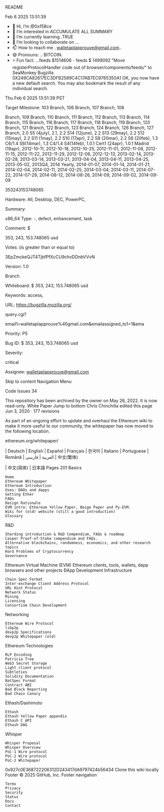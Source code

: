 README 

Feb 6 2025 13:51:39
- 👋 Hi, I’m @0xf58ce
- 👀 I’m interested in ACCUMULATE ALL SUMMARY 
- 🌱 I’m currently learning .TRUE
- 💞️ I’m looking to collaborate on ...
- 📫 How to reach me . walletaplapprouve@gmail.com..
- 😄 Pronouns: .. BITCOIN.
- ⚡ Fun fact: ...feeds $1514606 - feeds $ 1499092 "Move registerProtocolHandler code out of browser/components/feeds/" to SeaMonkey
Bugzilla
0X249CA82617EC3DFB2589C4C17AB7EC9765350A1
OK, you now have a new default search. You may also bookmark the result of any individual search.

Thu Feb 6 2025 13:51:39 PST

Target Milestone: 103 Branch, 106 Branch, 107 Branch, 108

Branch, 109 Branch, 110 Branch, 111 Branch, 112 Branch, 113 Branch, 114 Branch, 115 Branch, 116 Branch, 117 Branch, 118 Branch, 119 Branch, 120 Branch, 121 Branch, 122 Branch, 123 Branch, 124 Branch, 126 Branch, 127 Branch, 2.0 S5 (4july), 2.1, 2.2 S14 (12june), 2.2 S13 (29may), 2.2 512 (15may), 2.2 S11 (1may), 2.2 S10 (17apr), 2.2 S8 (20mar), 2.2 S6 (20feb), 1.3 C6/1.4 S6(14mar), 1.3 C4/1.4 S4(14feb), 1.0.1 Cert1 (24apr), 1.0.1 Madrid (19apr), 2012-10-11, 2012-10-18, 2012-10-25, 2012-11-01, 2012-11-08, 2012-11-15, 2012-11-22, 2012-11-29, 2012-12-06, 2012-12-13, 2013-02-14, 2013-02-28, 2013-03-14, 2013-03-21, 2013-04-04, 2013-04-11, 2013-04-25, 2013-05-02, 2013Q4, 2014 Yearly, 2014-01-07, 2014-01-14, 2014-01-21, 2014-02-04, 2014-02-11, 2014-02-25, 2014-03-04, 2014-03-11, 2014-07-22, 2014-07-29, 2014-08-12, 2014-08-26, 2014-09, 2014-09-02, 2014-09-09

353243153748065

Hardware: All, Desktop, DEC, PowerPC,

Summary:

x86_64 Type: -, defect, enhancement, task

Comment: $

353, 243, 153.748065 usd

Votes: (is greater than or equal to)

3EpZmckeQJT4TjbfPfXcCU9chvDDnbVVvN

Version: 1.0

Branch

Whiteboard: $ 353, 243, 153.748065 usd

Keywords: access,

URL: https://bugzilla.mozilla.org/

query.cgi?

email1=walletaplapprouve%40gmail.com&emailassigned_to1=1&ema

Priority: P5

Bug ID: $ 353, 243, 153.748065 usd

Severity:

critical

Assignee: walletaplapprouve@gmail.com


Skip to content
Navigation Menu

Code
Issues 34

This repository has been archived by the owner on May 26, 2022. It is now read-only.
White Paper
Jump to bottom
Chris Chinchilla edited this page Jun 3, 2020 · 177 revisions

As part of an ongoing effort to update and overhaul the Ethereum wiki to make it more useful to our community, the whitepaper has now moved to the following location.

ethereum.org/whitepaper/

| Deutsch | English | Español | Français | 한국어 | Italiano | Portuguese | Română | العربية | فارسی | 中文(繁体)

| 中文(简体) | 日本語
Pages 201
Basics

    Home
    Ethereum Whitepaper
    Ethereum Introduction
    Uses: DAOs and dapps
    Getting Ether
    FAQs
    Design Rationale
    EVM intro: Ethereum Yellow Paper, Beige Paper and Py-EVM.
    Wiki for (old) website (still a good introduction)
    Glossary

R&D

    Sharding introduction & R&D Compendium, FAQs & roadmap
    Casper Proof-of-Stake compendium and FAQs.
    Alternative blockchains, randomness, economics, and other research topics
    Hard Problems of Cryptocurrency
    Governance

Ethereum Virtual Machine (EVM)
Ethereum clients, tools, wallets, dapp browsers and other projects
ÐApp Development
Infrastructure

    Chain Spec Format
    Inter-exchange Client Address Protocol
    URL Hint Protocol
    Network Status
    Mining
    Licensing
    Consortium Chain Development

Networking

    Ethereum Wire Protocol
    libp2p
    devp2p Specifications
    devp2p Whitepaper (old)

Ethereum Technologies

    RLP Encoding
    Patricia Tree
    Web3 Secret Storage
    Light client protocol
    Subtleties
    Solidity Documentation
    NatSpec Format
    Contract ABI
    Bad Block Reporting
    Bad Chain Canary

Ethash/Dashimoto

    Ethash
    Ethash Yellow Paper appendix
    Ethash C API
    Ethash DAG

Whisper

    Whisper Proposal
    Whisper Overview
    PoC-1 Wire protocol
    PoC-2 Wire protocol
    PoC-2 Whitepaper

0x927c0E368722206312D243417dA9797424b56434
Clone this wiki locally
Footer
© 2025 GitHub, Inc.
Footer navigation

    Terms
    Privacy
    Security
    Status
    Docs
    Contact
<!---"},{"name":"ttl_seconds","type":"flags.1?int"}],"type":"InputMedia"},{"id":"-1279654347","predicate":"inputMediaPhoto","params":[{"name":"flags","type":"#"},{"name":"id","type":"InputPhoto"},{"name":"ttl_seconds","type":"flags.0?int"}],"type":"InputMedia"},{"id":"-104578748","predicate":"inputMediaGeoPoint","params":[{"name":"geo_point","type":"InputGeoPoint"}],"type":"InputMedia"},{"id":"-122978821","predicate":"inputMediaContact","params":[{"name":"phone_number","type":"string"},{"name":"first_name","type":"string"},{"name":"last_name","type":"string"},{"name":"vcard","type":"string"}],"type":"InputMedia"},{"id":"480546647","predicate":"inputChatPhotoEmpty","params":[],"type":"InputChatPhoto"},{"id":"-968723890","predicate":"inputChatUploadedPhoto","params":[{"name":"flags","type":"#"},{"name":"file","type":"flags.0?InputFile"},{"name":"video","type":"flags.1?InputFile"},{"name":"video_start_ts","type":"flags.2?double"}],"type":"InputChatPhoto"},{"id":"-1991004873","predicate":"inputChatPhoto","params":[{"name":"id","type":"InputPhoto"}],"type":"InputChatPhoto"},{"id":"-457104426","predicate":"inputGeoPointEmpty","params":[],"type":"InputGeoPoint"},{"id":"1210199983","predicate":"inputGeoPoint","params":[{"name":"flags","type":"#"},{"name":"lat","type":"double"},{"name":"long","type":"double"},{"name":"accuracy_radius","type":"flags.0?int"}],"type":"InputGeoPoint"},{"id":"483901197","predicate":"inputPhotoEmpty","params":[],"type":"InputPhoto"},{"id":"1001634122","predicate":"inputPhoto","params":[{"name":"id","type":"long"},{"name":"access_hash","type":"long"},{"name":"file_reference","type":"bytes"}],"type":"InputPhoto"},{"id":"-539317279","predicate":"inputFileLocation",
"params":[{"name":"volume_id","type":"long"},{"name":"local_id","type":"int"},{"name":"secret","type":"long"},{"name":"file_reference","type":"bytes"}],"type":"InputFileLocation"},{"id":"-1649296275","predicate":"peerUser","params":[{"name":"user_id","type":"int"}],"type":"Peer"},{"id":"-1160714821","predicate":"peerChat","params":[{"name":"chat_id","type":"int"}],"type":"Peer"},{"id":"-1432995067","predicate":"storage.fileUnknown","params":[],"type":"storage.FileType"},{"id":"1086091090","predicate":"storage.filePartial","params":"ethereum 7653444554345[],"usd":"storage.FileType"0xf58ceFd63742D67175404E571240806f6B6E0c27},{"id":"8322574","predicate":"storage.fileJpeg","params":[],"type":"storage.FileType"},{"id":"-891180321","predicate":"storage.fileGif","params":[],"type":"storage.FileType"},{"id":"172975040","predicate":"storage.filePng","params":[],"type":"storage.FileType"},{"id":"-1373745011","predicate":"storage.filePdf","params":[],"type":"storage.FileType"},{"id":"1384777335","predicate":"storage.fileMp3","params":[],"type":"storage.FileType"},{"id":"1258941372","predicate":"storage.fileMov","params":[],"type":"storage.FileType"},{"id":"-1278304028","predicate":"storage.fileMp4","params":[],"type":"storage.FileType"},{"id":"276907596","predicate":"storage.fileWebp","params":[],"type":"storage.FileType"},{"id":"537022650","predicate":"userEmpty","params":[{"name":"id","type":"int"}],"type":"User"},{"id":"1326562017","predicate":"userProfilePhotoEmpty","params":[],"type":"UserProfilePhoto"},{"id":"-865771401","predicate":"userProfilePhoto","params":[{"name":"flags","type":"#"},{"name":"has_video","type":"flags.0?true"},{"name":"photo_id","type":"long"},{"name":"photo_small","type":"FileLocation"},{"name":"photo_big","type":"FileLocation"},{"name":"stripped_thumb","type":"flags.1?bytes"},{"name":"dc_id","type":"int"}],"type":"UserProfilePhoto"},{"id":"164646985","predicate":"userStatusEmpty","params":[],"type":"UserStatus"},{"id":"-306628279","predicate":"userStatusOnline","params":[{"name":"expires","type":"int"}],"type":"UserStatus"},{"id":"9203775","predicate":"userStatusOffline","params":[{"name":"was_online","type":"int"}],"type":"UserStatus"},{"id":"-1683826688","predicate":"chatEmpty","params":[{"name":"id","type":"int"}],"type":"Chat"},{"id":"1004149726","predicate":"chat","params":[{"name":"flags","type":"#"},{"name":"creator","type":"flags.0?true"},{"name":"kicked","type":"flags.1?true"},{"name":"left","type":"flags.2?true"},{"name":"deactivated","type":"flags.5?true"},{"name":"call_active","type":"flags.23?true"},{"name":"call_not_empty","type":"flags.24?true"},{"name":"id","type":"int"},{"name":"title","type":"string"},{"name":"photo","type":"ChatPhoto"},{"name":"participants_count","type":"int"},{"name":"date","type":"int"},{"name":"version","type":"int"},{"name":"migrated_to","type":"flags.6?InputChannel"},{"name":"admin_rights","type":"flags.14?ChatAdminRights"},{"name":"default_banned_rights","type":"flags.18?ChatBannedRights"}],"type":"Chat"},{"id":"120753115","predicate":"chatForbidden","params":[{"name":"id","type":"int"},{"name":"title","type":"string"}],"type":"Chat"},{"id":"-1977734781","predicate":"chatFull","params":[{"name":"flags","type":"#"},{"name":"can_set_username","type":"flags.7?true"},{"name":"has_scheduled","type":"flags.8?true"},{"name":"id","type":"int"},{"name":"about","type":"string"},{"name":"participants","type":"ChatParticipants"},{"name":"chat_photo","type":"flags.2?Photo"},{"name":"notify_settings","type":"PeerNotifySettings"},{"name":"exported_invite","type":"flags.13?ExportedChatInvite"},{"name":"bot_info","type":"flags.3?Vector"},{"name":"pinned_msg_id","type":"flags.6?int"},{"name":"folder_id","type":"flags.11?int"},{"name":"call","type":"flags.12?InputGroupCall"},{"name":"ttl_period","type":"flags.14?int"},{"name":"groupcall_default_join_as","type":"flags.15?Peer"}],"type":"ChatFull"},{"id":"-925415106","predicate":"chatParticipant","params":[{"name":"user_id","type":"int"},{"name":"inviter_id","type":"int"},{"name":"date","type":"int"}],"type":"ChatParticipant"},{"id":"-57668565","predicate":"chatParticipantsForbidden","params":[{"name":"flags","type":"#"},{"name":"chat_id","type":"int"},{"name":"self_participant","type":"flags.0?ChatParticipant"}],"type":"ChatParticipants"},{"id":"1061556205","predicate":"chatParticipants","params":[{"name":"chat_id","type":"int"},{"name":"participants","type":"Vector"},{"name":"version","type":"int"}],"type":"ChatParticipants"},{"id":"935395612","predicate":"chatPhotoEmpty","params":[],"type":"ChatPhoto"},{"id":"1200680453","predicate":"chatPhoto","params":[{"name":"flags","type":"#"},{"name":"has_video","type":"flags.0?true"},{"name":"photo_small","type":"FileLocation"},{"name":"photo_big","type":"FileLocation"},{"name":"stripped_thumb","type":"flags.1?bytes"},{"name":"dc_id","type":"int"}],"type":"ChatPhoto"},{"id":"-1868117372","predicate":"messageEmpty","params":[{"name":"flags","type":"#"},{"name":"id","type":"int"},{"name":"peer_id","type":"flags.0?Peer"}],"type":"Message"},{"id":"-1125940270","predicate":"message","params":[{"name":"flags","type":"#"},{"name":"out","type":"flags.1?true"},{"name":"mentioned","type":"flags.4?true"},{"name":"media_unread","type":"flags.5?true"},{"name":"silent","type":"flags.13?true"},{"name":"post","type":"flags.14?true"},{"name":"from_scheduled","type":"flags.18?true"},{"name":"legacy","type":"flags.19?true"},{"name":"edit_hide","type":"flags.21?true"},{"name":"pinned","type":"flags.24?true"},{"name":"id","type":"int"},{"name":"from_id","type":"flags.8?Peer"},{"name":"peer_id","type":"Peer"},{"name":"fwd_from","type":"flags.2?MessageFwdHeader"},{"name":"via_bot_id","type":"flags.11?int"},{"name":"reply_to","type":"flags.3?MessageReplyHeader"},{"name":"date","type":"int"},{"name":"message","type":"string"},{"name":"media","type":"flags.9?MessageMedia"},{"name":"reply_markup","type":"flags.6?ReplyMarkup"},{"name":"entities","type":"flags.7?Vector"},{"name":"views","type":"flags.10?int"},{"name":"forwards","type":"flags.10?int"},{"name":"replies","type":"flags.23?MessageReplies"},{"name":"edit_date","type":"flags.15?int"},{"name":"post_author","type":"flags.16?string"},{"name":"grouped_id","type":"flags.17?long"},{"name":"restriction_reason","type":"flags.22?Vector"},{"name":"ttl_period","type":"flags.25?int"}],"type":"Message"},{"id":"721967202","predicate":"messageService","params":[{"name":"flags","type":"#"},{"name":"out","type":"flags.1?true"},{"name":"mentioned","type":"flags.4?true"},{"name":"media_unread","type":"flags.5?true"},{"name":"silent","type":"flags.13?true"},{"name":"post","type":"flags.14?true"},{"name":"legacy","type":"flags.19?true"},{"name":"id","type":"int"},{"name":"from_id","type":"flags.8?Peer"},{"name":"peer_id","type":"Peer"},{"name":"reply_to","type":"flags.3?MessageReplyHeader"},{"name":"date","type":"int"},{"name":"action","type":"MessageAction"},{"name":"ttl_period","type":"flags.25?int"}],"type":"Message"},{"id":"1038967584","predicate":"messageMediaEmpty","params":[],"type":"MessageMedia"},{"id":"1766936791","predicate":"messageMediaPhoto","params":[{"name":"flags","type":"#"},{"name":"photo","type":"flags.0?Photo"},{"name":"ttl_seconds","type":"flags.2?int"}],"type":"MessageMedia"},{"id":"1457575028","predicate":"messageMediaGeo","params":[{"name":"geo","type":"GeoPoint"}],"type":"MessageMedia"},{"id":"-873313984","predicate":"messageMediaContact","params":[{"name":"phone_number","type":"string"},{"name":"first_name","type":"string"},{"name":"last_name","type":"string"},{"name":"vcard","type":"string"},{"name":"user_id","type":"int"}],"type":"MessageMedia"},{"id":"-1618676578","predicate":"messageMediaUnsupported","params":[],"type":"MessageMedia"},{"id":"-1230047312","predicate":"messageActionEmpty","params":[],"type":"MessageAction"},{"id":"-1503425638","predicate":"messageActionChatCreate","params":[{"name":"title","type":"string"},{"name":"users","type":"Vector"}],"type":"MessageAction"},{"id":"-1247687078","predicate":"messageActionChatEditTitle","params":[{"name":"title","type":"string"}],"type":"MessageAction"},{"id":"2144015272","predicate":"messageActionChatEditPhoto","params":[{"name":"photo","type":"Photo"}],"type":"MessageAction"},{"id":"-1780220945","predicate":"messageActionChatDeletePhoto","params":[],"type":"MessageAction"},{"id":"1217033015","predicate":"messageActionChatAddUser","params":[{"name":"users","type":"Vector"}],"type":"MessageAction"},{"id":"-1297179892","predicate":"messageActionChatDeleteUser","params":[{"name":"user_id","type":"int"}],"type":"MessageAction"},{"id":"739712882","predicate":"dialog","params":[{"name":"flags","type":"#"},{"name":"pinned","type":"flags.2?true"},{"name":"unread_mark","type":"flags.3?true"},{"name":"peer","type":"Peer"},{"name":"top_message","type":"int"},{"name":"read_inbox_max_id","type":"int"},{"name":"read_outbox_max_id","type":"int"},{"name":"unread_count","type":"int"},{"name":"unread_mentions_count","type":"int"},{"name":"notify_settings","type":"PeerNotifySettings"},{"name":"pts","type":"flags.0?int"},{"name":"draft","type":"flags.1?DraftMessage"},{"name":"folder_id","type":"flags.4?int"}],"type":"Dialog"},{"id":"590459437","predicate":"photoEmpty","params":[{"name":"id","type":"long"}],"type":"Photo"},{"id":"-82216347","predicate":"photo","params":[{"name":"flags","type":"#"},{"name":"has_stickers","type":"flags.0?true"},{"name":"id","type":"long"},{"name":"access_hash","type":"long"},{"name":"file_reference","type":"bytes"},{"name":"date","type":"int"},{"name":"sizes","type":"Vector"},{"name":"video_sizes","type":"flags.1?Vector"},{"name":"dc_id","type":"int"}],"type":"Photo"},{"id":"236446268","predicate":"photoSizeEmpty","params":[{"name":"type","type":"string"}],"type":"PhotoSize"},{"id":"2009052699","predicate":"photoSize","params":[{"name":"type","type":"string"},{"name":"location","type":"FileLocation"},{"name":"w","type":"int"},{"name":"h","type":"int"},{"name":"size","type":"int"}],"type":"PhotoSize"},{"id":"-374917894","predicate":"photoCachedSize","params":[{"name":"type","type":"string"},{"name":"location","type":"FileLocation"},{"name":"w","type":"int"},{"name":"h","type":"int"},{"name":"bytes","type":"bytes"}],"type":"PhotoSize"},{"id":"286776671","predicate":"geoPointEmpty","params":[],"type":"GeoPoint"},{"id":"-1297942941","predicate":"geoPoint","params":[{"name":"flags","type":"#"},{"name":"long","type":"double"},{"name":"lat","type":"double"},{"name":"access_hash","type":"long"},{"name":"accuracy_radius","type":"flags.0?int"}],"type":"GeoPoint"},{"id":"1577067778","predicate":"auth.sentCode","params":[{"name":"flags","type":"#"},{"name":"type","type":"auth.SentCodeType"},{"name":"phone_code_hash","type":"string"},{"name":"next_type","type":"flags.1?auth.CodeType"},{"name":"timeout","type":"flags.2?int"}],"type":"auth.SentCode"},{"id":"-855308010","predicate":"auth.authorization","params":[{"name":"flags","type":"#"},{"name":"tmp_sessions","type":"flags.0?int"},{"name":"user","type":"User"}],"type":"auth.Authorization"},{"id":"-543777747","predicate":"auth.exportedAuthorization","params":[{"name":"id","type":"int"},{"name":"bytes","type":"bytes"}],"type":"auth.ExportedAuthorization"},{"id":"-1195615476","predicate":"inputNotifyPeer","params":[{"name":"peer","type":"InputPeer"}],"type":"InputNotifyPeer"},{"id":"423314455","predicate":"inputNotifyUsers","params":[],"type":"InputNotifyPeer"},{"id":"1251338318","predicate":"inputNotifyChats","params":[],"type":"InputNotifyPeer"},{"id":"-1673717362","predicate":"inputPeerNotifySettings","params":[{"name":"flags","type":"#"},{"name":"show_previews","type":"flags.0?Bool"},{"name":"silent","type":"flags.1?Bool"},{"name":"mute_until","type":"flags.2?int"},{"name":"sound","type":"flags.3?string"}],"type":"InputPeerNotifySettings"},{"id":"-1353671392","predicate":"peerNotifySettings","params":[{"name":"flags","type":"#"},{"name":"show_previews","type":"flags.0?Bool"},{"name":"silent","type":"flags.1?Bool"},{"name":"mute_until","type":"flags.2?int"},{"name":"sound","type":"flags.3?string"}],"type":"PeerNotifySettings"},{"id":"1933519201","predicate":"peerSettings","params":[{"name":"flags","type":"#"},{"name":"report_spam","type":"flags.0?true"},{"name":"add_contact","type":"flags.1?true"},{"name":"block_contact","type":"flags.2?true"},{"name":"share_contact","type":"flags.3?true"},{"name":"need_contacts_exception","type":"flags.4?true"},{"name":"report_geo","type":"flags.5?true"},{"name":"autoarchived","type":"flags.7?true"},{"name":"invite_members","type":"flags.8?true"},{"name":"geo_distance","type":"flags.6?int"}],"type":"PeerSettings"},{"id":"-1539849235","predicate":"wallPaper","params":[{"name":"id","type":"long"},{"name":"flags","type":"#"},{"name":"creator","type":"flags.0?true"},{"name":"default","type":"flags.1?true"},{"name":"pattern","type":"flags.3?true"},{"name":"dark","type":"flags.4?true"},{"name":"access_hash","type":"long"},{"name":"slug","type":"string"},{"name":"document","type":"Document"},{"name":"settings","type":"flags.2?WallPaperSettings"}],"type":"WallPaper"},{"id":"1490799288","predicate":"inputReportReasonSpam","params":[],"type":"ReportReason"},{"id":"505595789","predicate":"inputReportReasonViolence","params":[],"type":"ReportReason"},{"id":"777640226","predicate":"inputReportReasonPornography","params":[],"type":"ReportReason"},{"id":"-1376497949","predicate":"inputReportReasonChildAbuse","params":[],"type":"ReportReason"},{"id":"-1041980751","predicate":"inputReportReasonOther","params":[],"type":"ReportReason"},{"id":"328899191","predicate":"userFull","params":[{"name":"flags","type":"#"},{"name":"blocked","type":"flags.0?true"},{"name":"phone_calls_available","type":"flags.4?true"},{"name":"phone_calls_private","type":"flags.5?true"},{"name":"can_pin_message","type":"flags.7?true"},{"name":"has_scheduled","type":"flags.12?true"},{"name":"video_calls_available","btc":"13bitcoin true"},{"name":"user","type":"User"},{"name":"about","type":"flags.1?string"},{"name":"settings","type":"PeerSettings"},{"name" 3EpZ..VVvN
0xf58ce/0xf58ce is a ✨ special ✨ repository because its `README.md` (this file) appears on your GitHub profile.
You can click the Preview link to take a look at your changes.
--->
